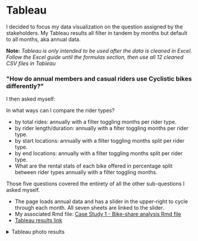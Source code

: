 # Tableau

I decided to focus my data visualization on the question assigned by the stakeholders. My Tableau results all filter in tandem by months but default to all months, aka annual data.

<strong>Note:</strong> <em>Tableau is only intended to be used after the data is cleaned in Excel. Follow the Excel guide until the formulas section, then use all 12 cleaned CSV files in Tableau </em>

### <strong>"How do annual members and casual riders use Cyclistic bikes differently?"</strong>

I then asked myself:

In what ways can I compare the rider types?

* by total rides: annually with a filter toggling months per rider type.
* by rider length/duration: annually with a filter toggling months per rider type.
* by start locations: annually with a filter toggling months split per rider type.
* by end locations: annually with a filter toggling months split per rider type.
* What are the rental stats of each bike offered in percentage split between rider types annually with a filter toggling months.

Those five questions covered the entirety of all the other sub-questions I asked myself.


* The page loads annual data and has a slider in the upper-right to cycle through each month. All seven sheets are linked to the slider.
* My associated Rmd file: [Case Study 1 - Bike-share analysis Rmd file](https://rpubs.com/matt_johnson0304/1059960)
* [Tableau results link](https://public.tableau.com/app/profile/matt.johnson.0304/viz/CaseStudy1_16884106053400/CaseStudy1)


<details>
  
<summary> Tableau photo results</summary>

![Tableau results](https://github.com/MjxSjx/Portfolio/blob/main/Case%20Study%201%20-%20bike-share%20analysis/Tableau%20Results/Case%20Study%201%20-%20Tableau%20Results.PNG)

</details>




